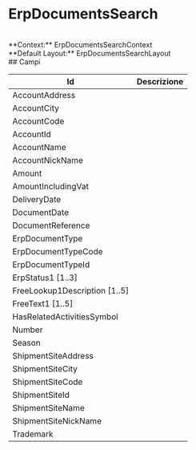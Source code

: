 # ErpDocumentsSearch

<br/>
**Context:** ErpDocumentsSearchContext
<br/>
**Default Layout:** ErpDocumentsSearchLayout



<br/>
## Campi

| Id | Descrizione | 
| --- | --- | 
| AccountAddress |  | 
| AccountCity |  | 
| AccountCode |  | 
| AccountId |  | 
| AccountName |  | 
| AccountNickName |  | 
| Amount |  | 
| AmountIncludingVat |  | 
| DeliveryDate |  | 
| DocumentDate |  | 
| DocumentReference |  | 
| ErpDocumentType |  | 
| ErpDocumentTypeCode |  | 
| ErpDocumentTypeId |  | 
| ErpStatus1 [1..3] |  | 
| FreeLookup1Description [1..5] |  | 
| FreeText1 [1..5] |  | 
| HasRelatedActivitiesSymbol |  | 
| Number |  | 
| Season |  | 
| ShipmentSiteAddress |  | 
| ShipmentSiteCity |  | 
| ShipmentSiteCode |  | 
| ShipmentSiteId |  | 
| ShipmentSiteName |  | 
| ShipmentSiteNickName |  | 
| Trademark |  |
